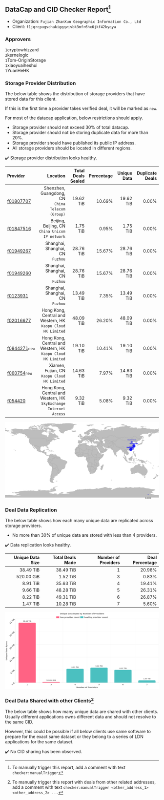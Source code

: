 ## DataCap and CID Checker Report[^1]
 - Organization: `Fujian ZhanXun Geographic Information Co., Ltd`
 - Client: `f1jqrcpugschakigqqvivbk3mfr6hx6jkf42kyqya`
### Approvers
`1`cryptowhizzard<br/>`2`kernelogic<br/>`1`Tom-OriginStorage<br/>`1`xiaoyuaiheshui<br/>`1`YuanHeHK

### Storage Provider Distribution
The below table shows the distribution of storage providers that have stored data for this client.

If this is the first time a provider takes verified deal, it will be marked as `new`.

For most of the datacap application, below restrictions should apply.
 - Storage provider should not exceed 30% of total datacap.
 - Storage provider should not be storing duplicate data for more than 20%.
 - Storage provider should have published its public IP address.
 - All storage providers should be located in different regions.

✔️ Storage provider distribution looks healthy.

| Provider                                                  |                                                             Location | Total Deals Sealed | Percentage | Unique Data | Duplicate Deals |
| :-------------------------------------------------------- | -------------------------------------------------------------------: | -----------------: | ---------: | ----------: | --------------: |
| [f01807707](https://filfox.info/en/address/f01807707)     |                  Shenzhen, Guangdong, CN<br/>`China Telecom (Group)` |          19.62 TiB |     10.69% |   19.62 TiB |           0.00% |
| [f01847516](https://filfox.info/en/address/f01847516)     |                   Beijing, Beijing, CN<br/>`China Unicom IP network` |           1.75 TiB |      0.95% |    1.75 TiB |           0.00% |
| [f01949267](https://filfox.info/en/address/f01949267)     |                                  Shanghai, Shanghai, CN<br/>`Fuzhou` |          28.76 TiB |     15.67% |   28.76 TiB |           0.00% |
| [f01949260](https://filfox.info/en/address/f01949260)     |                                  Shanghai, Shanghai, CN<br/>`Fuzhou` |          28.76 TiB |     15.67% |   28.76 TiB |           0.00% |
| [f0123931](https://filfox.info/en/address/f0123931)       |                                  Shanghai, Shanghai, CN<br/>`Fuzhou` |          13.49 TiB |      7.35% |   13.49 TiB |           0.00% |
| [f02016677](https://filfox.info/en/address/f02016677)     |      Hong Kong, Central and Western, HK<br/>`Kaopu Cloud HK Limited` |          48.09 TiB |     26.20% |   48.09 TiB |           0.00% |
| [f0844271](https://filfox.info/en/address/f0844271)`new`  |      Hong Kong, Central and Western, HK<br/>`Kaopu Cloud HK Limited` |          19.10 TiB |     10.41% |   19.10 TiB |           0.00% |
| [f060754](https://filfox.info/en/address/f060754)`new`    |                      Xiamen, Fujian, CN<br/>`Kaopu Cloud HK Limited` |          14.63 TiB |      7.97% |   14.63 TiB |           0.00% |
| [f054420](https://filfox.info/en/address/f054420)         | Hong Kong, Central and Western, HK<br/>`SkyExchange Internet Access` |           9.32 TiB |      5.08% |    9.32 TiB |           0.00% |

<img src="https://raw.githubusercontent.com/data-preservation-programs/filplus-checker-assets/main/filecoin-project/filecoin-plus-large-datasets/issues/1419/1677837888738.png"/>

### Deal Data Replication
The below table shows how each many unique data are replicated across storage providers.

- No more than 30% of unique data are stored with less than 4 providers.

✔️ Data replication looks healthy.

| Unique Data Size | Total Deals Made | Number of Providers | Deal Percentage |
| ---------------: | ---------------: | ------------------: | --------------: |
|        38.49 TiB |        38.49 TiB |                   1 |          20.98% |
|       520.00 GiB |         1.52 TiB |                   3 |           0.83% |
|         8.91 TiB |        35.63 TiB |                   4 |          19.41% |
|         9.66 TiB |        48.28 TiB |                   5 |          26.31% |
|         8.22 TiB |        49.31 TiB |                   6 |          26.87% |
|         1.47 TiB |        10.28 TiB |                   7 |           5.60% |

<img src="https://raw.githubusercontent.com/data-preservation-programs/filplus-checker-assets/main/filecoin-project/filecoin-plus-large-datasets/issues/1419/1677837889571.png"/>

### Deal Data Shared with other Clients[^3]
The below table shows how many unique data are shared with other clients.
Usually different applications owns different data and should not resolve to the same CID.

However, this could be possible if all below clients use same software to prepare for the exact same dataset or they belong to a series of LDN applications for the same dataset.

✔️ No CID sharing has been observed.

[^1]: To manually trigger this report, add a comment with text `checker:manualTrigger`

[^2]: Deals from those addresses are combined into this report as they are specified with `checker:manualTrigger`

[^3]: To manually trigger this report with deals from other related addresses, add a comment with text `checker:manualTrigger <other_address_1> <other_address_2> ...`
